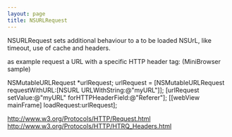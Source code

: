 ```yaml
---
layout: page
title: NSURLRequest
---
```


NSURLRequest sets additional behaviour to a to be loaded NSUrL, like timeout, use of cache and headers.

as example request a URL with a specific HTTP header tag:
(MiniBrowser sample)
    
 NSMutableURLRequest *urlRequest;
 urlRequest = [NSMutableURLRequest requestWithURL:[NSURL URLWithString:@"myURL"]];
 [urlRequest setValue:@"myURL" forHTTPHeaderField:@"Referer"];
 [[webView mainFrame] loadRequest:urlRequest];


http://www.w3.org/Protocols/HTTP/Request.html
http://www.w3.org/Protocols/HTTP/HTRQ_Headers.html

